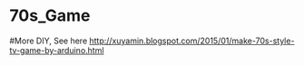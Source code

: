 # 70s_Game
#More DIY, See here http://xuyamin.blogspot.com/2015/01/make-70s-style-tv-game-by-arduino.html
